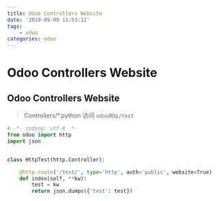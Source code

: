 ```yaml
---
title: Odoo Controllers Website
date: '2019-09-09 11:53:12'
tags:
    - odoo
categories: odoo
---
```


# Odoo Controllers Website

## Odoo Controllers Website

> Controllers/*.python
> 访问 `odoo网址/test`

```python
# -*- coding: utf-8 -*-
from odoo import http
import json


class HttpTest(http.Controller):

    @http.route('/test/', type='http', auth='public', website=True)
    def index(self, **kw):
        test = kw
        return json.dumps({'test': test})
```
